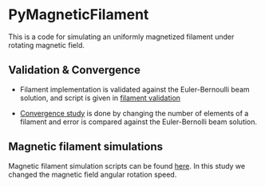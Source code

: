 # PyMagneticFilament
This is a code for simulating an uniformly magnetized filament under rotating magnetic field.



## Validation & Convergence
* Filament implementation is validated against the Euler-Bernoulli beam solution, and script is given in 
[filament validation](./example/filament_validation.py)

* [Convergence study](./example/filament_convergence.py) is done by changing the number of elements of a filament and error is compared 
against the Euler-Bernolli beam solution.

## Magnetic filament simulations
Magnetic filament simulation scripts can be found [here](./example/magnetic_filament_simulation.py).
In this study we changed the magnetic field angular rotation speed. 

